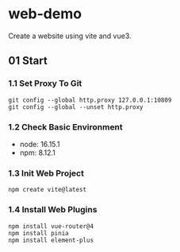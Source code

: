 # web-demo

Create a website using vite and vue3.

## 01 Start

### 1.1 Set Proxy To Git

```shell
git config --global http.proxy 127.0.0.1:10809
git config --global --unset http.proxy
```

### 1.2 Check Basic Environment

- node: 16.15.1
- npm: 8.12.1

### 1.3 Init Web Project

```shell
npm create vite@latest
```

### 1.4 Install Web Plugins

```shell
npm install vue-router@4
npm install pinia
npm install element-plus
```
